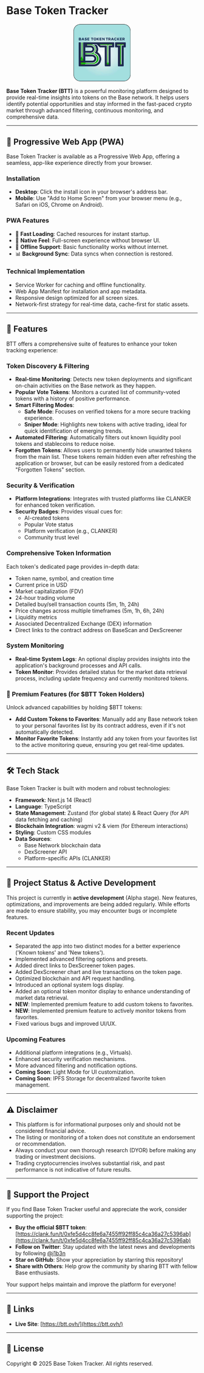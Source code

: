 # Base Token Tracker

<p align="center">
  <img src="https://raw.githubusercontent.com/j1b3n/btt/main/public/logo.png" alt="Base Token Tracker Logo" width="150"/>
</p>

**Base Token Tracker (BTT)** is a powerful monitoring platform designed to provide real-time insights into tokens on the Base network. It helps users identify potential opportunities and stay informed in the fast-paced crypto market through advanced filtering, continuous monitoring, and comprehensive data.

---

## 📱 Progressive Web App (PWA)

Base Token Tracker is available as a Progressive Web App, offering a seamless, app-like experience directly from your browser.

### Installation
- **Desktop**: Click the install icon in your browser's address bar.
- **Mobile**: Use "Add to Home Screen" from your browser menu (e.g., Safari on iOS, Chrome on Android).

### PWA Features
- 🚀 **Fast Loading**: Cached resources for instant startup.
- 📱 **Native Feel**: Full-screen experience without browser UI.
- 🔄 **Offline Support**: Basic functionality works without internet.
- 📊 **Background Sync**: Data syncs when connection is restored.

### Technical Implementation
- Service Worker for caching and offline functionality.
- Web App Manifest for installation and app metadata.
- Responsive design optimized for all screen sizes.
- Network-first strategy for real-time data, cache-first for static assets.

---

## 🌟 Features

BTT offers a comprehensive suite of features to enhance your token tracking experience:

### Token Discovery & Filtering
*   **Real-time Monitoring**: Detects new token deployments and significant on-chain activities on the Base network as they happen.
*   **Popular Vote Tokens**: Monitors a curated list of community-voted tokens with a history of positive performance.
*   **Smart Filtering Modes**:
    *   **Safe Mode**: Focuses on verified tokens for a more secure tracking experience.
    *   **Sniper Mode**: Highlights new tokens with active trading, ideal for quick identification of emerging trends.
*   **Automated Filtering**: Automatically filters out known liquidity pool tokens and stablecoins to reduce noise.
*   **Forgotten Tokens**: Allows users to permanently hide unwanted tokens from the main list. These tokens remain hidden even after refreshing the application or browser, but can be easily restored from a dedicated "Forgotten Tokens" section.

### Security & Verification
*   **Platform Integrations**: Integrates with trusted platforms like CLANKER for enhanced token verification.
*   **Security Badges**: Provides visual cues for:
    *   AI-created tokens
    *   Popular Vote status
    *   Platform verification (e.g., CLANKER)
    *   Community trust level

### Comprehensive Token Information
Each token's dedicated page provides in-depth data:
*   Token name, symbol, and creation time
*   Current price in USD
*   Market capitalization (FDV)
*   24-hour trading volume
*   Detailed buy/sell transaction counts (5m, 1h, 24h)
*   Price changes across multiple timeframes (5m, 1h, 6h, 24h)
*   Liquidity metrics
*   Associated Decentralized Exchange (DEX) information
*   Direct links to the contract address on BaseScan and DexScreener

### System Monitoring
*   **Real-time System Logs**: An optional display provides insights into the application's background processes and API calls.
*   **Token Monitor**: Provides detailed status for the market data retrieval process, including update frequency and currently monitored tokens.

### 💎 Premium Features (for $BTT Token Holders)
Unlock advanced capabilities by holding $BTT tokens:
*   **Add Custom Tokens to Favorites**: Manually add any Base network token to your personal favorites list by its contract address, even if it's not automatically detected.
*   **Monitor Favorite Tokens**: Instantly add any token from your favorites list to the active monitoring queue, ensuring you get real-time updates.

---

## 🛠️ Tech Stack

Base Token Tracker is built with modern and robust technologies:

*   **Framework**: Next.js 14 (React)
*   **Language**: TypeScript
*   **State Management**: Zustand (for global state) & React Query (for API data fetching and caching)
*   **Blockchain Integration**: wagmi v2 & viem (for Ethereum interactions)
*   **Styling**: Custom CSS modules
*   **Data Sources**:
    *   Base Network blockchain data
    *   DexScreener API
    *   Platform-specific APIs (CLANKER)

---

## 🚧 Project Status & Active Development

This project is currently in **active development** (Alpha stage). New features, optimizations, and improvements are being added regularly. While efforts are made to ensure stability, you may encounter bugs or incomplete features.

### Recent Updates
*   Separated the app into two distinct modes for a better experience ('Known tokens' and 'New tokens').
*   Implemented advanced filtering options and presets.
*   Added direct links to DexScreener token pages.
*   Added DexScreener chart and live transactions on the token page.
*   Optimized blockchain and API request handling.
*   Introduced an optional system logs display.
*   Added an optional token monitor display to enhance understanding of market data retrieval.
*   **NEW**: Implemented premium feature to add custom tokens to favorites.
*   **NEW**: Implemented premium feature to actively monitor tokens from favorites.
*   Fixed various bugs and improved UI/UX.

### Upcoming Features
*   Additional platform integrations (e.g., Virtuals).
*   Enhanced security verification mechanisms.
*   More advanced filtering and notification options.
*   **Coming Soon**: Light Mode for UI customization.
*   **Coming Soon**: IPFS Storage for decentralized favorite token management.

---

## ⚠️ Disclaimer

*   This platform is for informational purposes only and should not be considered financial advice.
*   The listing or monitoring of a token does not constitute an endorsement or recommendation.
*   Always conduct your own thorough research (DYOR) before making any trading or investment decisions.
*   Trading cryptocurrencies involves substantial risk, and past performance is not indicative of future results.

---

## 💖 Support the Project

If you find Base Token Tracker useful and appreciate the work, consider supporting the project:

*   **Buy the official $BTT token**: [https://clank.fun/t/0xfe5d4cc8fe6a7455ff92ff85c4ca36a27c5396ab](https://clank.fun/t/0xfe5d4cc8fe6a7455ff92ff85c4ca36a27c5396ab)
*   **Follow on Twitter**: Stay updated with the latest news and developments by following [@j1b3n](https://x.com/j1b3n)
*   **Star on GitHub**: Show your appreciation by starring this repository!
*   **Share with Others**: Help grow the community by sharing BTT with fellow Base enthusiasts.

Your support helps maintain and improve the platform for everyone!

---

## 🔗 Links

*   **Live Site**: [https://btt.ovh/](https://btt.ovh/)

---

## 📄 License

Copyright © 2025 Base Token Tracker. All rights reserved.
